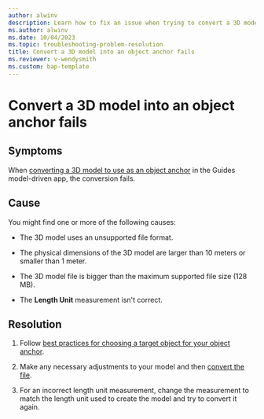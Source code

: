 ```yaml
---
author: alwinv
description: Learn how to fix an issue when trying to convert a 3D model into an object anchor
ms.author: alwinv
ms.date: 10/04/2023
ms.topic: troubleshooting-problem-resolution
title: Convert a 3D model into an object anchor fails
ms.reviewer: v-wendysmith
ms.custom: bap-template
---
```


# Convert a 3D model into an object anchor fails

## Symptoms

When [converting a 3D model to use as an object anchor](pc-app-anchor-azure-object.md#convert-the-file-in-the-guides-model-driven-app) in the Guides model-driven app, the conversion fails.

## Cause

You might find one or more of the following causes:

- The 3D model uses an unsupported file format.

- The physical dimensions of the 3D model are larger than 10 meters or smaller than 1 meter.

- The 3D model file is bigger than the maximum supported file size (128 MB).

- The **Length Unit** measurement isn't correct.

## Resolution

1. Follow [best practices for choosing a target object for your object anchor](pc-app-anchor-object-best-practices.md).

1. Make any necessary adjustments to your model and then [convert the file](pc-app-anchor-azure-object.md#convert-the-file-in-the-guides-model-driven-app).

1. For an incorrect length unit measurement, change the measurement to match the length unit used to create the model and try to convert it again.